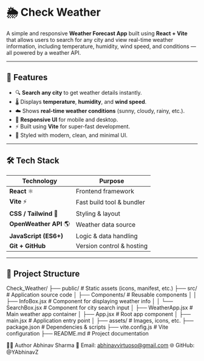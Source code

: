 # 🌦️ Check Weather

A simple and responsive **Weather Forecast App** built using **React + Vite** that allows users to search for any city and view real-time weather information, including temperature, humidity, wind speed, and conditions — all powered by a weather API.

---



## 📌 Features

- 🔍 **Search any city** to get weather details instantly.
- 🌡️ Displays **temperature**, **humidity**, and **wind speed**.
- ☁️ Shows **real-time weather conditions** (sunny, cloudy, rainy, etc.).
- 📱 **Responsive UI** for mobile and desktop.
- ⚡ Built using **Vite** for super-fast development.
- 🎨 Styled with modern, clean, and minimal UI.

---

## 🛠️ Tech Stack

| **Technology** | **Purpose** |
|---------------|-------------|
| **React** ⚛️ | Frontend framework |
| **Vite** ⚡ | Fast build tool & bundler |
| **CSS / Tailwind** 🎨 | Styling & layout |
| **OpenWeather API** 🌎 | Weather data source |
| **JavaScript (ES6+)** | Logic & data handling |
| **Git + GitHub** | Version control & hosting |

---

## 📂 Project Structure

Check_Weather/
├── public/               # Static assets (icons, manifest, etc.)
├── src/                  # Application source code
│   ├── Components/       # Reusable components
│   │   ├── InfoBox.jsx   # Component for displaying weather info
│   │   └── SearchBox.jsx # Component for city search input
│   ├── WeatherApp.jsx    # Main weather app container
│   ├── App.jsx           # Root app component
│   ├── main.jsx          # Application entry point
│   ├── assets/           # Images, icons, etc.
├── package.json          # Dependencies & scripts
├── vite.config.js        # Vite configuration
├── README.md             # Project documentation



🧑‍💻 Author
Abhinav Sharma
📧 Email: abhinavvirtuoso@gmail.com
🌐 GitHub: @YAbhinavZ


